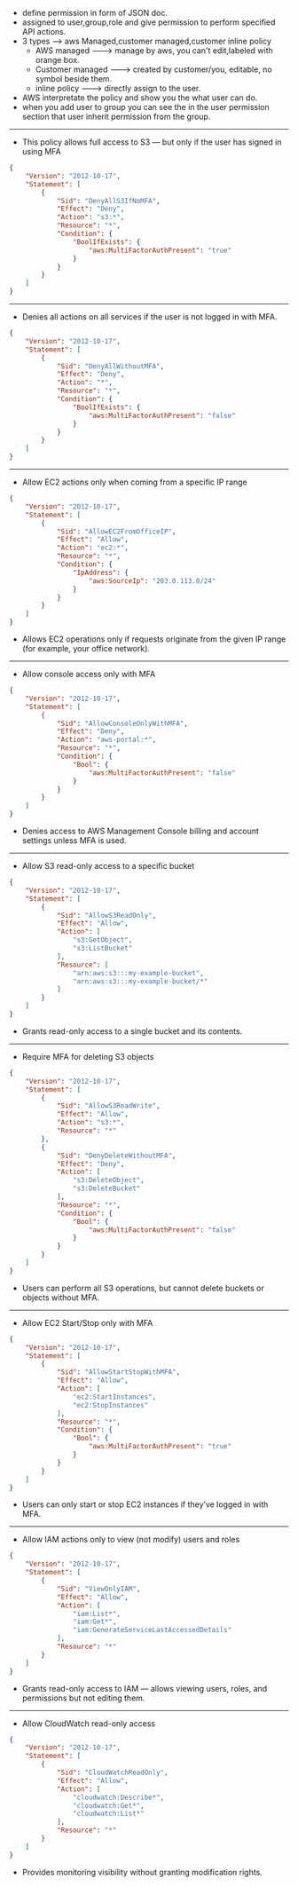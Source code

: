 * define permission in form of JSON doc.
* assigned to user,group,role and give permission to perform specified API actions.
* 3 types --> aws Managed,customer managed,customer inline policy
    * AWS managed ---> manage by aws, you can't edit,labeled with orange box.
    * Customer managed ---> created by customer/you, editable, no symbol beside them.
    * inline policy ---> directly assign to the user.
* AWS interpretate the policy and show you the what user can do.
* when you add user to group you can see the in the user permission section that user inherit permission from the group.

---

* This policy allows full access to S3 — but only if the user has signed in using MFA
```json
{
	"Version": "2012-10-17",
	"Statement": [
		{
			"Sid": "DenyAllS3IfNoMFA",
			"Effect": "Deny",
			"Action": "s3:*",
			"Resource": "*",
			"Condition": {
				"BoolIfExists": {
					"aws:MultiFactorAuthPresent": "true"
				}
			}
		}
	]
}
```
---
* Denies all actions on all services if the user is not logged in with MFA.
```json
{
    "Version": "2012-10-17",
    "Statement": [
        {
            "Sid": "DenyAllWithoutMFA",
            "Effect": "Deny",
            "Action": "*",
            "Resource": "*",
            "Condition": {
                "BoolIfExists": {
                    "aws:MultiFactorAuthPresent": "false"
                }
            }
        }
    ]
}
```
---

* Allow EC2 actions only when coming from a specific IP range
```json
{
    "Version": "2012-10-17",
    "Statement": [
        {
            "Sid": "AllowEC2FromOfficeIP",
            "Effect": "Allow",
            "Action": "ec2:*",
            "Resource": "*",
            "Condition": {
                "IpAddress": {
                    "aws:SourceIp": "203.0.113.0/24"
                }
            }
        }
    ]
}
```
* Allows EC2 operations only if requests originate from the given IP range (for example, your office network).
---

* Allow console access only with MFA
```json
{
    "Version": "2012-10-17",
    "Statement": [
        {
            "Sid": "AllowConsoleOnlyWithMFA",
            "Effect": "Deny",
            "Action": "aws-portal:*",
            "Resource": "*",
            "Condition": {
                "Bool": {
                    "aws:MultiFactorAuthPresent": "false"
                }
            }
        }
    ]
}
```
* Denies access to AWS Management Console billing and account settings unless MFA is used.

---

* Allow S3 read-only access to a specific bucket
```json
{
    "Version": "2012-10-17",
    "Statement": [
        {
            "Sid": "AllowS3ReadOnly",
            "Effect": "Allow",
            "Action": [
                "s3:GetObject",
                "s3:ListBucket"
            ],
            "Resource": [
                "arn:aws:s3:::my-example-bucket",
                "arn:aws:s3:::my-example-bucket/*"
            ]
        }
    ]
}
```
* Grants read-only access to a single bucket and its contents.

---
* Require MFA for deleting S3 objects
```json
{
    "Version": "2012-10-17",
    "Statement": [
        {
            "Sid": "AllowS3ReadWrite",
            "Effect": "Allow",
            "Action": "s3:*",
            "Resource": "*"
        },
        {
            "Sid": "DenyDeleteWithoutMFA",
            "Effect": "Deny",
            "Action": [
                "s3:DeleteObject",
                "s3:DeleteBucket"
            ],
            "Resource": "*",
            "Condition": {
                "Bool": {
                    "aws:MultiFactorAuthPresent": "false"
                }
            }
        }
    ]
}
```
* Users can perform all S3 operations, but cannot delete buckets or objects without MFA.

---

* Allow EC2 Start/Stop only with MFA
```json
{
    "Version": "2012-10-17",
    "Statement": [
        {
            "Sid": "AllowStartStopWithMFA",
            "Effect": "Allow",
            "Action": [
                "ec2:StartInstances",
                "ec2:StopInstances"
            ],
            "Resource": "*",
            "Condition": {
                "Bool": {
                    "aws:MultiFactorAuthPresent": "true"
                }
            }
        }
    ]
}
```
* Users can only start or stop EC2 instances if they’ve logged in with MFA.
---
* Allow IAM actions only to view (not modify) users and roles
```json
{
    "Version": "2012-10-17",
    "Statement": [
        {
            "Sid": "ViewOnlyIAM",
            "Effect": "Allow",
            "Action": [
                "iam:List*",
                "iam:Get*",
                "iam:GenerateServiceLastAccessedDetails"
            ],
            "Resource": "*"
        }
    ]
}
```
* Grants read-only access to IAM — allows viewing users, roles, and permissions but not editing them.

---
* Allow CloudWatch read-only access
```json
{
    "Version": "2012-10-17",
    "Statement": [
        {
            "Sid": "CloudWatchReadOnly",
            "Effect": "Allow",
            "Action": [
                "cloudwatch:Describe*",
                "cloudwatch:Get*",
                "cloudwatch:List*"
            ],
            "Resource": "*"
        }
    ]
}
```
* Provides monitoring visibility without granting modification rights.